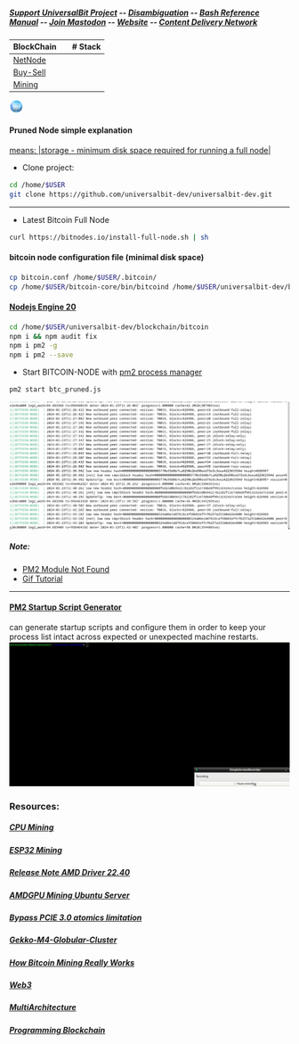 ##### [Support UniversalBit Project](https://github.com/universalbit-dev/universalbit-dev/tree/main/support) -- [Disambiguation](https://en.wikipedia.org/wiki/Wikipedia:Disambiguation) -- [Bash Reference Manual](https://www.gnu.org/software/bash/manual/html_node/index.html) -- [Join Mastodon](https://mastodon.social/invite/wTHp2hSD) -- [Website](https://www.universalbit.it/) -- [Content Delivery Network](https://universalbitcdn.it/)

BlockChain |  | # Stack
---|---|---
 [NetNode](https://github.com/universalbit-dev/universalbit-dev/tree/main/blockchain/bitcoin) |  | 
 [Buy-Sell](https://github.com/universalbit-dev/gekko-m4-globular-cluster/blob/master/README.md) |  | 
 [Mining](https://github.com/universalbit-dev/universalbit-dev/tree/main/blockchain) |  | 

<img src="https://github.com/universalbit-dev/universalbit-dev/blob/main/blockchain/images/blockchain.png" width="5%"></img>


#### Pruned Node simple explanation
[means: |storage - minimum disk space required for running a full node|](https://programmingblockchain.gitbook.io/programmingblockchain/wallet/pruned-node)

* Clone project:
```bash
cd /home/$USER
git clone https://github.com/universalbit-dev/universalbit-dev.git
```
---
* Latest Bitcoin Full Node 
```bash
curl https://bitnodes.io/install-full-node.sh | sh
```

#### bitcoin node configuration file (minimal disk space)
```bash
cp bitcoin.conf /home/$USER/.bitcoin/
cp /home/$USER/bitcoin-core/bin/bitcoind /home/$USER/universalbit-dev/blockchain/bitcoin/
```

#### [Nodejs Engine 20](https://github.com/nvm-sh/nvm)
```bash
cd /home/$USER/universalbit-dev/blockchain/bitcoin
npm i && npm audit fix
npm i pm2 -g
npm i pm2 --save
```
* Start BITCOIN-NODE with [pm2 process manager](https://pm2.io/docs/runtime/guide/process-management/) 
```bash
pm2 start btc_pruned.js
```
![BTC](https://github.com/universalbit-dev/universalbit-dev/blob/main/blockchain/bitcoin/btc-pruned-node.png "btc")
##### Note: 
* [PM2 Module Not Found](https://github.com/universalbit-dev/universalbit-dev/edit/main/blockchain/bitcoin/gif/readme.md)
* [Gif Tutorial](https://github.com/universalbit-dev/universalbit-dev/edit/main/blockchain/bitcoin/gif/readme.md)
---

#### [PM2 Startup Script Generator](https://pm2.keymetrics.io/docs/usage/startup/)
can generate startup scripts and configure them in order to keep your process list intact across expected or unexpected machine restarts.
<img src="https://github.com/universalbit-dev/universalbit-dev/blob/main/blockchain/bitcoin/gif/pm2_btc_startup_script.gif" width="auto"></img>

### Resources:
##### [CPU Mining](https://github.com/universalbit-dev/CityGenerator/blob/master/workers/workers.md)
##### [ESP32 Mining](https://github.com/universalbit-dev/esptool)
##### [Release Note AMD Driver 22.40](https://www.amd.com/en/resources/support-articles/release-notes/RN-AMDGPU-UNIFIED-LINUX-22-40-6.html)
##### [AMDGPU Mining Ubuntu Server](https://github.com/michalslonina/Ubuntu-Server-LTS-20.04-GUIDE-AMDGPU-Mining)
##### [Bypass PCIE 3.0 atomics limitation](https://www.reddit.com/r/gpumining/comments/ptmyjd/ubuntu_20043_amdgpu_2130_opencl_rocr_rocm/)
##### [Gekko-M4-Globular-Cluster](https://github.com/universalbit-dev/gekko-m4-globular-cluster/blob/master/README.md)
##### [How Bitcoin Mining Really Works](https://www.freecodecamp.org/news/how-bitcoin-mining-really-works-38563ec38c87/)
##### [Web3](https://web3.freecodecamp.org/web3)
##### [MultiArchitecture](https://wiki.debian.org/Multiarch/HOWTO)
##### [Programming Blockchain](https://programmingblockchain.gitbook.io/programmingblockchain)
